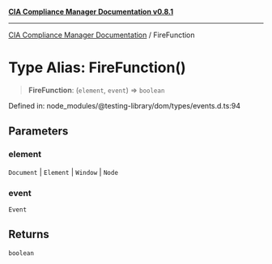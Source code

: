 [**CIA Compliance Manager Documentation v0.8.1**](../README.md)

***

[CIA Compliance Manager Documentation](../globals.md) / FireFunction

# Type Alias: FireFunction()

> **FireFunction**: (`element`, `event`) => `boolean`

Defined in: node\_modules/@testing-library/dom/types/events.d.ts:94

## Parameters

### element

`Document` | `Element` | `Window` | `Node`

### event

`Event`

## Returns

`boolean`
